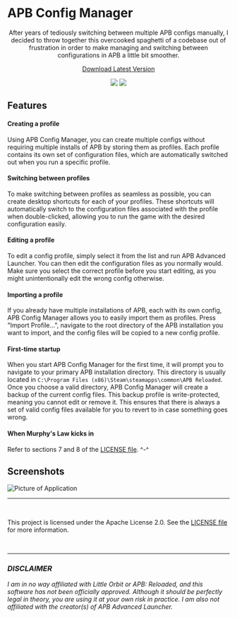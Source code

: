 # APB Config Manager

<p align="center">
After years of tediously switching between multiple APB configs manually, I decided to throw together this overcooked spaghetti of a codebase out of frustration in order to make managing and switching between configurations in APB a little bit smoother.
</p>

<p align="center"><a href="https://github.com/imxela/apb-config-manager/releases/latest/download/apb-config-manager-setup.exe">Download Latest Version</a></p>

<p align="center">
  <img src="https://img.shields.io/github/downloads/imxela/apb-config-manager/total">
  <img src="https://img.shields.io/github/license/imxela/apb-config-manager">
</p>

## Features

#### Creating a profile

Using APB Config Manager, you can create multiple configs without requiring multiple installs of APB by storing them as profiles. Each profile contains its own set of configuration files, which are automatically switched out when you run a specific profile.

#### Switching between profiles

To make switching between profiles as seamless as possible, you can create desktop shortcuts for each of your profiles. These shortcuts will automatically switch to the configuration files associated with the profile when double-clicked, allowing you to run the game with the desired configuration easily.

#### Editing a profile

To edit a config profile, simply select it from the list and run APB Advanced Launcher. You can then edit the configuration files as you normally would. Make sure you select the correct profile before you start editing, as you might unintentionally edit the wrong config otherwise.

#### Importing a profile

If you already have multiple installations of APB, each with its own config, APB Config Manager allows you to easily import them as profiles. Press "Import Profile...", navigate to the root directory of the APB installation you want to import, and the config files will be copied to a new config profile.

#### First-time startup

When you start APB Config Manager for the first time, it will prompt you to navigate to your primary APB installation directory. This directory is usually located in `C:\Program Files (x86)\Steam\steamapps\common\APB Reloaded`. Once you choose a valid directory, APB Config Manager will create a backup of the current config files. This backup profile is write-protected, meaning you cannot edit or remove it. This ensures that there is always a set of valid config files available for you to revert to in case something goes wrong.

#### When Murphy's Law kicks in

Refer to sections 7 and 8 of the [LICENSE file](LICENSE). ^-^

## Screenshots

![Picture of Application](https://i.imgur.com/ZxkrKrB.png)

---

<br>

This project is licensed under the Apache License 2.0. See the [LICENSE file](LICENSE) for more information.

<br>

---

### ***DISCLAIMER***

*I am in no way affiliated with Little Orbit or APB: Reloaded, and this software has not been officially approved. Although it should be perfectly legal in theory, you are using it at your own risk in practice. I am also not affiliated with the creator(s) of APB Advanced Launcher.*
